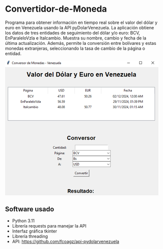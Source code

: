 # Convertidor-de-Moneda
Programa para obtener información en tiempo real sobre el valor del dólar y euro en Venezuela usando la 
API pyDolarVenezuela. 
La aplicación obtiene los datos de tres entidades de seguimiento del dólar y/o euro: BCV, EnParaleloVzla e Italcambio. 
Muestra su nombre, cambio y fecha de la última actualización.
Además, permite la conversión entre bolívares y estas monedas extranjeras, seleccionando la tasa de cambio de la 
página o entidad.

![alt text](./imagen_app.PNG)

## Software usado
- Python 3.11
- Librería requests para manejar la API 
- Interfaz gráfica tkinter
- Librería threading
- API: https://github.com/fcoagz/api-pydolarvenezuela
